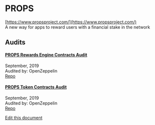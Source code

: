 
# PROPS
  
[https://www.propsproject.com/](https://www.propsproject.com/)<br>
A new way for apps to reward users with a financial stake in the network


## Audits



#### [PROPS Rewards Engine Contracts Audit](https://blog.openzeppelin.com/props-rewards-engine-contracts-audit/)

September, 2019<br>
Audited by: OpenZeppelin<br>
[Repo](https://github.com/propsproject/props-token-distribution/tree/e5ce0b2df1fbe108458d86820da578db56ac28d1/contracts/token)
      


#### [PROPS Token Contracts Audit](https://blog.openzeppelin.com/props-token-contracts-audit-2/)

September, 2019<br>
Audited by: OpenZeppelin<br>
[Repo](https://github.com/propsproject/props-token-distribution/tree/eaf0c6fddd320a258a9d7531d72d07a830fae58a/contracts)
      

  





[Edit this document](https://github.com/ConsenSys/blockchainSecurityDB/blob/master/projects/props.json)